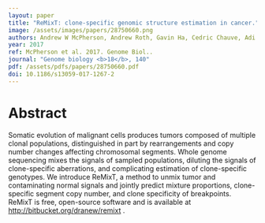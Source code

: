 ```yaml
---
layout: paper
title: "ReMixT: clone-specific genomic structure estimation in cancer."
image: /assets/images/papers/28750660.png
authors: Andrew W McPherson, Andrew Roth, Gavin Ha, Cedric Chauve, Adi Steif, Camila P E de Souza, Peter Eirew, Alexandre Bouchard-Côté, Sam Aparicio, S Cenk Sahinalp, Sohrab P Shah
year: 2017
ref: McPherson et al. 2017. Genome Biol..
journal: "Genome biology <b>18</b>, 140"
pdf: /assets/pdfs/papers/28750660.pdf
doi: 10.1186/s13059-017-1267-2
---
```


# Abstract

Somatic evolution of malignant cells produces tumors composed of multiple clonal populations, distinguished in part by rearrangements and copy number changes affecting chromosomal segments. Whole genome sequencing mixes the signals of sampled populations, diluting the signals of clone-specific aberrations, and complicating estimation of clone-specific genotypes. We introduce ReMixT, a method to unmix tumor and contaminating normal signals and jointly predict mixture proportions, clone-specific segment copy number, and clone specificity of breakpoints. ReMixT is free, open-source software and is available at http://bitbucket.org/dranew/remixt .

